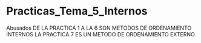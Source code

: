 # Practicas_Tema_5_Internos
Abusados 
DE LA PRACTICA 1 A LA 6 SON METODOS DE ORDENAMIENTO INTERNOS
LA PRACTICA 7 ES UN METODO DE ORDENAMIENTO EXTERNO

